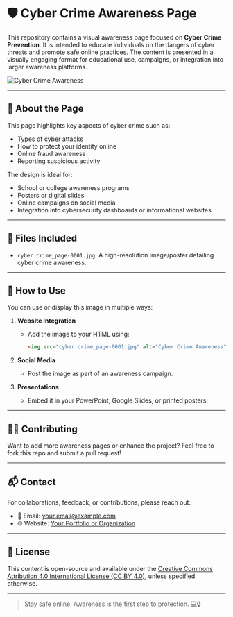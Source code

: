 # 🛡️ Cyber Crime Awareness Page

This repository contains a visual awareness page focused on **Cyber Crime Prevention**. It is intended to educate individuals on the dangers of cyber threats and promote safe online practices. The content is presented in a visually engaging format for educational use, campaigns, or integration into larger awareness platforms.

![Cyber Crime Awareness](cyber%20crime_page-0001.jpg)

---

## 📌 About the Page

This page highlights key aspects of cyber crime such as:
- Types of cyber attacks
- How to protect your identity online
- Online fraud awareness
- Reporting suspicious activity

The design is ideal for:
- School or college awareness programs
- Posters or digital slides
- Online campaigns on social media
- Integration into cybersecurity dashboards or informational websites

---

## 📁 Files Included

- `cyber crime_page-0001.jpg`: A high-resolution image/poster detailing cyber crime awareness.

---

## 🚀 How to Use

You can use or display this image in multiple ways:

1. **Website Integration**
   - Add the image to your HTML using:
     ```html
     <img src="cyber crime_page-0001.jpg" alt="Cyber Crime Awareness">
     ```

2. **Social Media**
   - Post the image as part of an awareness campaign.

3. **Presentations**
   - Embed it in your PowerPoint, Google Slides, or printed posters.

---

## 🧑‍💻 Contributing

Want to add more awareness pages or enhance the project? Feel free to fork this repo and submit a pull request!

---

## 📬 Contact

For collaborations, feedback, or contributions, please reach out:

- 📧 Email: your.email@example.com
- 🌐 Website: [Your Portfolio or Organization](https://your-website.com)

---

## 📝 License

This content is open-source and available under the [Creative Commons Attribution 4.0 International License (CC BY 4.0)](https://creativecommons.org/licenses/by/4.0/), unless specified otherwise.

---

> Stay safe online. Awareness is the first step to protection. 💻🔒
